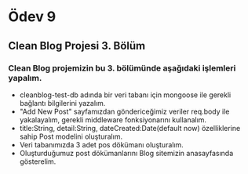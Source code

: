 # Ödev 9
## Clean Blog Projesi 3. Bölüm
### Clean Blog projemizin bu 3. bölümünde aşağıdaki işlemleri yapalım.
* cleanblog-test-db adında bir veri tabanı için mongoose ile gerekli bağlantı bilgilerini yazalım.
* "Add New Post" sayfamızdan göndericeğimiz veriler req.body ile yakalayalım, gerekli middleware fonksiyonarını kullanalım.
* title:String, detail:String, dateCreated:Date(default now) özelliklerine sahip Post modelini oluşturalım.
* Veri tabanımızda 3 adet pos dökümanı oluşturalım.
* Oluşturduğumuz post dökümanlarını Blog sitemizin anasayfasında gösterelim.